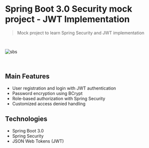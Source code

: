 # Spring Boot 3.0 Security mock project - JWT Implementation

> Mock project to learn Spring Security and JWT implementation

<br/>

![sbs](https://user-images.githubusercontent.com/97737727/213583859-5e729a54-35a4-4b15-8282-3e335e0f39a8.png)

<br/>

## Main Features
- User registration and login with JWT authentication
- Password encryption using BCrypt
- Role-based authorization with Spring Security
- Customized access denied handling

## Technologies
- Spring Boot 3.0
- Spring Security
- JSON Web Tokens (JWT)
